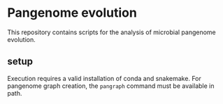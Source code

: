 # Pangenome evolution

This repository contains scripts for the analysis of microbial pangenome evolution.

## setup

Execution requires a valid installation of conda and snakemake.
For pangenome graph creation, the `pangraph` command must be available in path.
